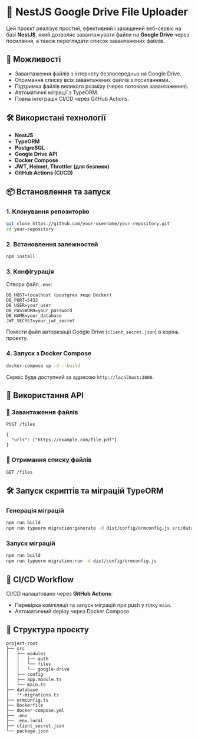 # 📁 NestJS Google Drive File Uploader

Цей проєкт реалізує простий, ефективний і захищений веб-сервіс на базі **NestJS**, який дозволяє завантажувати файли на **Google Drive** через посилання, а також переглядати список завантажених файлів.

## 🚀 Можливості

- Завантаження файлів з інтернету безпосередньо на Google Drive.
- Отримання списку всіх завантажених файлів з посиланнями.
- Підтримка файлів великого розміру (через потокове завантаження).
- Автоматичні міграції з TypeORM.
- Повна інтеграція CI/CD через GitHub Actions.

## 🛠️ Використані технології

- **NestJS**
- **TypeORM**
- **PostgreSQL**
- **Google Drive API**
- **Docker Compose**
- **JWT, Helmet, Throttler (для безпеки)**
- **GitHub Actions (CI/CD)**

## 📦 Встановлення та запуск




### 1. Клонування репозиторію

```bash
git clone https://github.com/your-username/your-repository.git
cd your-repository
```

### 2. Встановлення залежностей

```bash
npm install
```

### 3. Конфігурація

Створи файл `.env`:

```dotenv
DB_HOST=localhost (postgres якщо Docker)
DB_PORT=5432
DB_USER=your_user
DB_PASSWORD=your_password
DB_NAME=your_database
JWT_SECRET=your_jwt_secret
```

Помісти файл авторизації Google Drive (`client_secret.json`) в корінь проєкту.

### 4. Запуск з Docker Compose

```bash
docker-compose up -d --build
```

Сервіс буде доступний за адресою `http://localhost:3000`.

## 📌 Використання API

### 🔼 Завантаження файлів

```http
POST /files

{
  "urls": ["https://example.com/file.pdf"]
}
```

### 📃 Отримання списку файлів

```http
GET /files
```

## 🛠️ Запуск скриптів та міграцій TypeORM

### Генерація міграцій

```bash
npm run build
npm run typeorm migration:generate -d dist/config/ormconfig.js src/database/YourMigrationName
```

### Запуск міграцій

```bash
npm run build
npm run typeorm migration:run -d dist/config/ormconfig.js
```

## 🔄 CI/CD Workflow

CI/CD налаштовано через **GitHub Actions**:

- Перевірка компіляції та запуск міграцій при push у гілку `main`.
- Автоматичний deploy через Docker Compose.

## 📂 Структура проєкту

```
project-root
├── src
│   ├── modules
│   │   ├── auth
│   │   └── files
│   │   └── google-drive
│   ├── config
│   ├── app.module.ts
│   └── main.ts
├── database
│   └*-migrations.ts
├── ormconfig.ts
├── Dockerfile
├── docker-compose.yml
├── .env
├── .env.local
├── client_secret.json
└── package.json
```

